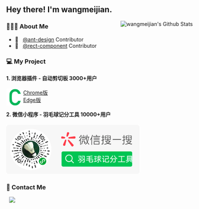 <h2> Hey there! I'm wangmeijian.</h2>

<img align="right" src="https://github-readme-stats.vercel.app/api?username=wangmeijian&include_all_commits=true&count_private=true&show_icons=true&theme=tokyonight" alt="wangmeijian's Github Stats">

<h3> 👨🏻‍💻 About Me </h3>

- 🌱 &nbsp; [@ant-design](https://github.com/ant-design/pro-components) Contributor
- 🌱 &nbsp; [@rect-component](https://github.com/react-component) Contributor

<h3>💻 My Project</h3>

<h4>1. 浏览器插件 - 自动剪切板 3000+用户</h4>
<img align="left" src="https://github.com/wangmeijian/auto_clipboard/raw/main/extension/images/icon@128.png" height="46" />  

[Chrome版](https://chrome.google.com/webstore/detail/inhnhgihdkbalmmojcbpalkkmhkmcdjm)  
[Edge版](https://microsoftedge.microsoft.com/addons/detail/oecjpmpbghigjifackhbapkamgaemnkj)  

<h4 style="clear: both;">2. 微信小程序 - 羽毛球记分工具 10000+用户</h4>
<img src="image/qrcode.png" width="360" />  

<h3>🤔 Contact Me</h3>

&nbsp; <a href="mailto:wangmeijian2016@gmail.com" target="_blank" rel="noopener noreferrer"><img src="https://img.icons8.com/plasticine/100/000000/gmail.png"  width="50" /></a>
